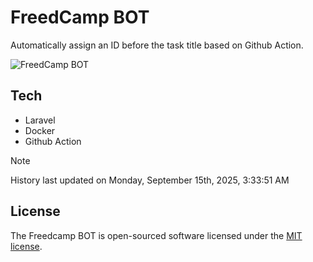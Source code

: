 # FreedCamp BOT

Automatically assign an ID before the task title based on Github Action.

![FreedCamp BOT](https://repository-images.githubusercontent.com/737932867/7d34798b-2680-471c-b089-a78a718d3d6a)

## Tech

- Laravel
- Docker
- Github Action

> [!NOTE]  
> History last updated on Monday, September 15th, 2025, 3:33:51 AM

## License

The Freedcamp BOT is open-sourced software licensed under the [MIT license](https://opensource.org/licenses/MIT).
